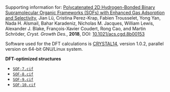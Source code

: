 Supporting information for: [Polycatenated 2D Hydrogen-Bonded Binary Supramolecular Organic Frameworks (SOFs) with Enhanced Gas Adsorption and Selectivity](https://doi.org/10.1021/acs.cgd.8b00153), Jian Lü, Cristina Perez-Krap, Fabien Trousselet, Yong Yan, Nada H. Alsmail, Bahar Karadeniz, Nicholas M. Jacques, William Lewis, Alexander J. Blake, François-Xavier Coudert, Rong Cao, and Martin Schröder, _Cryst. Growth Des._, **2018**, DOI: [10.1021/acs.cgd.8b00153](https://doi.org/10.1021/acs.cgd.8b00153)


Software used for the DFT calculations is [CRYSTAL14](http://www.crystal.unito.it/), version 1.0.2, parallel version on 64-bit GNU/Linux system.


**DFT-optimized structures**

- [`SOF-7.cif`](SOF-7.cif)
- [`SOF-8.cif`](SOF-8.cif)
- [`SOF-9.cif`](SOF-9.cif)
- [`SOF-10.cif`](SOF-10.cif)
